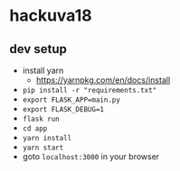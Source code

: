 # hackuva18
## dev setup
- install yarn
	- https://yarnpkg.com/en/docs/install
- `pip install -r "requirements.txt"`
- `export FLASK_APP=main.py`
- `export FLASK_DEBUG=1`
- `flask run`
- `cd app`
- `yarn install`
- `yarn start`
- goto `localhost:3000` in your browser
